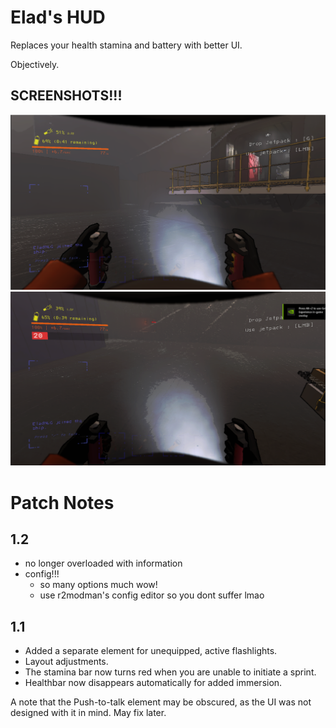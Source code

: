 # Elad's HUD

Replaces your health stamina and battery with better UI. 

Objectively.

## SCREENSHOTS!!!

![screen shot 1](https://raw.githubusercontent.com/EladNLG/EladsHUD/main/assets/screenshot1.png)
![screen shot 2](https://raw.githubusercontent.com/EladNLG/EladsHUD/main/assets/screenshot2.png)

# Patch Notes

## 1.2

- no longer overloaded with information
- config!!!
  - so many options much wow!
  - use r2modman's config editor so you dont suffer lmao

## 1.1

- Added a separate element for unequipped, active flashlights.
- Layout adjustments.
- The stamina bar now turns red when you are unable to initiate a sprint.
- Healthbar now disappears automatically for added immersion.

A note that the Push-to-talk element may be obscured, as the UI was not designed with it in mind. May fix later.